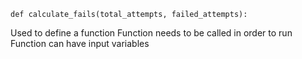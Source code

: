 ``def calculate_fails(total_attempts, failed_attempts):``

Used to define a function
Function needs to be called in order to run
Function can have input variables